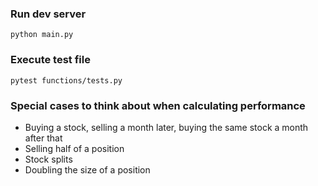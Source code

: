 ### Run dev server
```
python main.py
```

### Execute test file
```
pytest functions/tests.py
```

### Special cases to think about when calculating performance
- Buying a stock, selling a month later, buying the same stock a month after that
- Selling half of a position
- Stock splits
- Doubling the size of a position